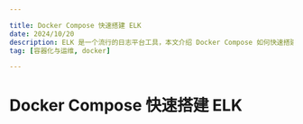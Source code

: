 ```yaml
---

title: Docker Compose 快速搭建 ELK
date: 2024/10/20
description: ELK 是一个流行的日志平台工具，本文介绍 Docker Compose 如何快速搭建一套基于 ElasticSearch + Logstash + Kibana 的 ELK 日志平台
tag: [容器化与运维, docker]

---
```


# Docker Compose 快速搭建 ELK